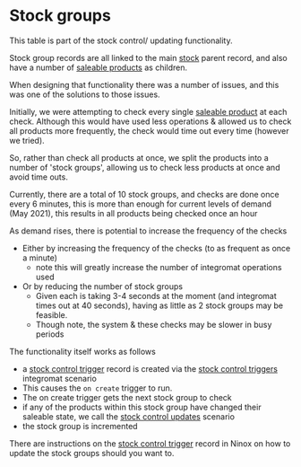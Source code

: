 # Stock groups

This table is part of the stock control/ updating functionality.

Stock group records are all linked to the main [stock](stock.md) parent record, and also have a number of [saleable products](saleableProds.md) as children.

When designing that functionality there was a number of issues, and this was one of the solutions to those issues.

Initially, we were attempting to check every single [saleable product](saleableProds.md) at each check. Although this would have used less operations & allowed us to check all products more frequently, the check would time out every time (however we tried).

So, rather than check all products at once, we split the products into a number of 'stock groups', allowing us to check less products at once and avoid time outs.

Currently, there are a total of 10 stock groups, and checks are done once every 6 minutes, this is more than enough for current levels of demand (May 2021), this results in all products being checked once an hour

As demand rises, there is potential to increase the frequency of the checks

- Either by increasing the frequency of the checks (to as frequent as once a minute)
  - note this will greatly increase the number of integromat operations used
- Or by reducing the number of stock groups
  - Given each is taking 3-4 seconds at the moment (and integromat times out at 40 seconds), having as little as 2 stock groups may be feasible.
  - Though note, the system & these checks may be slower in busy periods

The functionality itself works as follows

- a [stock control trigger](stockGroupTriggers.md) record is created via the [stock control triggers](../integromatScenarios/stockControlTrigger.md) integromat scenario
- This causes the `on create` trigger to run.
- The on create trigger gets the next stock group to check
- if any of the products within this stock group have changed their saleable state, we call the [stock control updates](../integromatScenarios/stockControlUpdates.md) scenario
- the stock group is incremented

There are instructions on the [stock control trigger](stockGroupTriggers.md) record in Ninox on how to update the stock groups should you want to.
